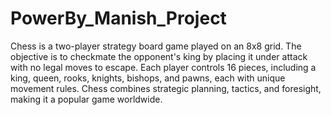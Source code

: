 # PowerBy_Manish_Project
Chess is a two-player strategy board game played on an 8x8 grid. The objective is to checkmate the opponent's king by placing it under attack with no legal moves to escape. Each player controls 16 pieces, including a king, queen, rooks, knights, bishops, and pawns, each with unique movement rules. Chess combines strategic planning, tactics, and foresight, making it a popular game worldwide.

